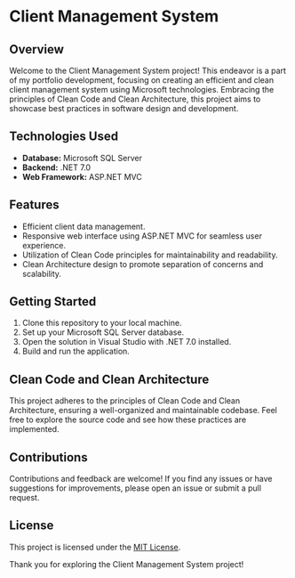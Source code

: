 # Client Management System

## Overview
Welcome to the Client Management System project! This endeavor is a part of my portfolio development, focusing on creating an efficient and clean client management system using Microsoft technologies. Embracing the principles of Clean Code and Clean Architecture, this project aims to showcase best practices in software design and development.

## Technologies Used
- **Database:** Microsoft SQL Server
- **Backend:** .NET 7.0
- **Web Framework:** ASP.NET MVC

## Features
- Efficient client data management.
- Responsive web interface using ASP.NET MVC for seamless user experience.
- Utilization of Clean Code principles for maintainability and readability.
- Clean Architecture design to promote separation of concerns and scalability.

## Getting Started
1. Clone this repository to your local machine.
2. Set up your Microsoft SQL Server database.
3. Open the solution in Visual Studio with .NET 7.0 installed.
4. Build and run the application.

## Clean Code and Clean Architecture
This project adheres to the principles of Clean Code and Clean Architecture, ensuring a well-organized and maintainable codebase. Feel free to explore the source code and see how these practices are implemented.

## Contributions
Contributions and feedback are welcome! If you find any issues or have suggestions for improvements, please open an issue or submit a pull request.

## License
This project is licensed under the [MIT License](LICENSE).

Thank you for exploring the Client Management System project!

